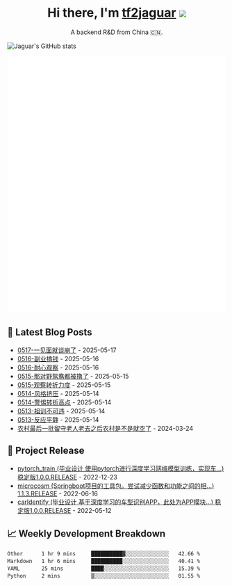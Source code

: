 <h1 align="center">Hi there, I'm <a href="https://tf2jaguar.github.io/" target="_blank">tf2jaguar</a> <img
src="https://github.com/blackcater/blackcater/raw/main/images/Hi.gif" height="32" /></h1>

<p align="center">A backend R&D from China 🇨🇳.</p>

<!-- github_readme_stats starts -->
![Jaguar's GitHub stats](https://github-readme-stats.vercel.app/api?username=tf2jaguar&count_private=true&show_icons=true&bg_color=30,e96443,904e95&icon_color=fff&&title_color=fff&text_color=fff)
<!-- github_readme_stats ends -->

<!-- custom_generate_github_stats starts -->
![](https://raw.githubusercontent.com/tf2jaguar/tf2jaguar/main/generated/overview.svg)
![](https://raw.githubusercontent.com/tf2jaguar/tf2jaguar/main/generated/languages.svg)
<!-- custom_generate_github_stats ends -->

## 📝 Latest Blog Posts

<!-- recent_blogs starts -->
* <a href='https://tf2jaguar.github.io/mbd-0517.html' target='_blank'>0517-一见面就谈崩了</a> - 2025-05-17
* <a href='https://tf2jaguar.github.io/mbd-0516.html' target='_blank'>0516-副业搞钱</a> - 2025-05-16
* <a href='https://tf2jaguar.github.io/dbhzt-0516.html' target='_blank'>0516-耐心观察</a> - 2025-05-16
* <a href='https://tf2jaguar.github.io/mbd-0515.html' target='_blank'>0515-那对野鸳鸯都被撸了</a> - 2025-05-15
* <a href='https://tf2jaguar.github.io/dbhzt-0515.html' target='_blank'>0515-观察转折力度</a> - 2025-05-15
* <a href='https://tf2jaguar.github.io/mbd-0514.html' target='_blank'>0514-风格挤压</a> - 2025-05-14
* <a href='https://tf2jaguar.github.io/dbhzt-0514.html' target='_blank'>0514-警惕转折高点</a> - 2025-05-14
* <a href='https://tf2jaguar.github.io/mbd-0513.html' target='_blank'>0513-祖训不可违</a> - 2025-05-14
* <a href='https://tf2jaguar.github.io/dbhzt-0513.html' target='_blank'>0513-反应平静</a> - 2025-05-14
* <a href='https://tf2jaguar.github.io/shanxi-rural-elderly-empty.html' target='_blank'>农村最后一批留守老人老去之后农村是不是就空了</a> - 2024-03-24
<!-- recent_blogs ends -->

## 🎯 Project Release

<!-- github_recent_releases starts -->
* <a href='https://github.com/tf2jaguar/pytorch_train/releases/tag/1.0.0.RELEASE' target='_blank'>pytorch_train (毕业设计 使用pytorch进行深度学习网络模型训练，实现车...) 稳定版1.0.0.RELEASE</a> - 2022-12-23
* <a href='https://github.com/tf2jaguar/microcosm/releases/tag/1.1.3.RELEASE' target='_blank'>microcosm (Springboot项目的工具包。尝试减少函数和功能之间的相...) 1.1.3.RELEASE</a> - 2022-06-16
* <a href='https://github.com/tf2jaguar/carIdentify/releases/tag/1.0.0.RELEASE' target='_blank'>carIdentify (毕业设计 基于深度学习的车型识别APP，此处为APP模块...) 稳定版1.0.0.RELEASE</a> - 2022-05-12
<!-- github_recent_releases ends -->

## 📈 Weekly Development Breakdown

<!--START_SECTION:waka-->

```txt
Other      1 hr 9 mins     ██████████▓░░░░░░░░░░░░░░   42.66 %
Markdown   1 hr 6 mins     ██████████░░░░░░░░░░░░░░░   40.41 %
YAML       25 mins         ████░░░░░░░░░░░░░░░░░░░░░   15.39 %
Python     2 mins          ▒░░░░░░░░░░░░░░░░░░░░░░░░   01.55 %
```

<!--END_SECTION:waka-->
